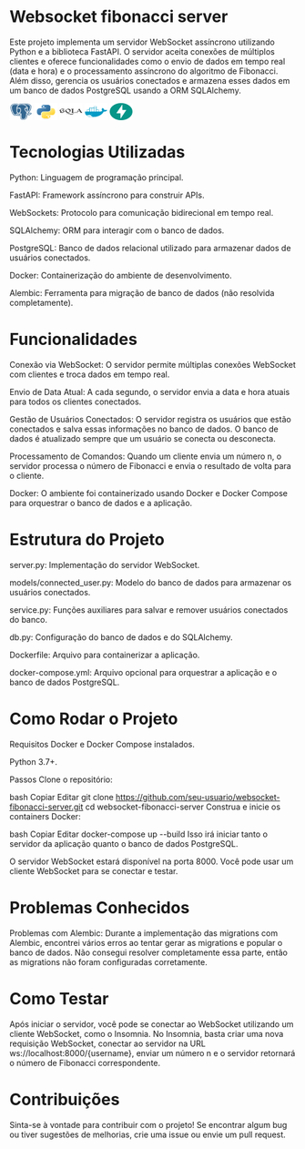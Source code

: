 # Websocket fibonacci server

Este projeto implementa um servidor WebSocket assíncrono utilizando Python e a biblioteca FastAPI. O servidor aceita conexões de múltiplos clientes e oferece funcionalidades como o envio de dados em tempo real (data e hora) e o processamento assíncrono do algoritmo de Fibonacci. Além disso, gerencia os usuários conectados e armazena esses dados em um banco de dados PostgreSQL usando a ORM SQLAlchemy.
<div style="display: inline_block">
  <img align="center" alt="Rafa-Js" height="30" width="40" src="https://raw.githubusercontent.com/devicons/devicon/master/icons/postgresql/postgresql-plain.svg">
  <img align="center" alt="Rafa-Python" height="30" width="40" src="https://raw.githubusercontent.com/devicons/devicon/master/icons/python/python-original.svg">
  <img align="center" alt="Rafa-Csharp" height="30" width="40" src="https://raw.githubusercontent.com/devicons/devicon/master/icons/sqlalchemy/sqlalchemy-plain.svg">
  <img align="center" alt="Rafa-Csharp" height="30" width="40" src="https://raw.githubusercontent.com/devicons/devicon/master/icons/docker/docker-plain.svg">
  <img align="center" alt="Rafa-Csharp" height="30" width="40" src="https://raw.githubusercontent.com/devicons/devicon/master/icons/fastapi/fastapi-plain.svg">
</div>

# Tecnologias Utilizadas
Python: Linguagem de programação principal.

FastAPI: Framework assíncrono para construir APIs.

WebSockets: Protocolo para comunicação bidirecional em tempo real.

SQLAlchemy: ORM para interagir com o banco de dados.

PostgreSQL: Banco de dados relacional utilizado para armazenar dados de usuários conectados.

Docker: Containerização do ambiente de desenvolvimento.

Alembic: Ferramenta para migração de banco de dados (não resolvida completamente).

# Funcionalidades
Conexão via WebSocket: O servidor permite múltiplas conexões WebSocket com clientes e troca dados em tempo real.

Envio de Data Atual: A cada segundo, o servidor envia a data e hora atuais para todos os clientes conectados.

Gestão de Usuários Conectados: O servidor registra os usuários que estão conectados e salva essas informações no banco de dados. O banco de dados é atualizado sempre que um usuário se conecta ou desconecta.

Processamento de Comandos: Quando um cliente envia um número n, o servidor processa o número de Fibonacci e envia o resultado de volta para o cliente.

Docker: O ambiente foi containerizado usando Docker e Docker Compose para orquestrar o banco de dados e a aplicação.

# Estrutura do Projeto
server.py: Implementação do servidor WebSocket.

models/connected_user.py: Modelo do banco de dados para armazenar os usuários conectados.

service.py: Funções auxiliares para salvar e remover usuários conectados do banco.

db.py: Configuração do banco de dados e do SQLAlchemy.

Dockerfile: Arquivo para containerizar a aplicação.

docker-compose.yml: Arquivo opcional para orquestrar a aplicação e o banco de dados PostgreSQL.

# Como Rodar o Projeto
Requisitos
Docker e Docker Compose instalados.

Python 3.7+.

Passos
Clone o repositório:

bash
Copiar
Editar
git clone https://github.com/seu-usuario/websocket-fibonacci-server.git
cd websocket-fibonacci-server
Construa e inicie os containers Docker:

bash
Copiar
Editar
docker-compose up --build
Isso irá iniciar tanto o servidor da aplicação quanto o banco de dados PostgreSQL.

O servidor WebSocket estará disponível na porta 8000. Você pode usar um cliente WebSocket para se conectar e testar.

# Problemas Conhecidos
Problemas com Alembic: Durante a implementação das migrations com Alembic, encontrei vários erros ao tentar gerar as migrations e popular o banco de dados. Não consegui resolver completamente essa parte, então as migrations não foram configuradas corretamente.

# Como Testar
Após iniciar o servidor, você pode se conectar ao WebSocket utilizando um cliente WebSocket, como o Insomnia. No Insomnia, basta criar uma nova requisição WebSocket, conectar ao servidor na URL ws://localhost:8000/{username}, enviar um número n e o servidor retornará o número de Fibonacci correspondente.

# Contribuições
Sinta-se à vontade para contribuir com o projeto! Se encontrar algum bug ou tiver sugestões de melhorias, crie uma issue ou envie um pull request.
